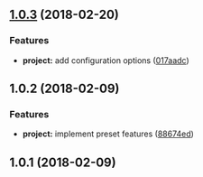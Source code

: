 <a name="1.0.3"></a>
## [1.0.3](https://github.com/SpoonX/boards-cli/compare/v1.0.2...v1.0.3) (2018-02-20)


### Features

* **project:** add configuration options ([017aadc](https://github.com/SpoonX/boards-cli/commit/017aadc))



<a name="1.0.2"></a>
## 1.0.2 (2018-02-09)


### Features

* **project:** implement preset features ([88674ed](https://github.com/SpoonX/boards-cli/commit/88674ed))



<a name="1.0.1"></a>
## 1.0.1 (2018-02-09)



